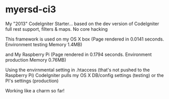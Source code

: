 myersd-ci3
==========

My "2013" CodeIgniter Starter... based on the dev version of CodeIgniter full rest support, filters &amp; maps. No core hacking

This framework is used on my OS X box (Page rendered in 0.0141 seconds. Environment testing Memory 1.4MB)

and My Raspberry Pi (Page rendered in 0.1794 seconds. Environment production Memory 0.76MB)

Using the envirnmental setting in .htaccess (that's not pushed to the Raspberry Pi) CodeIgniter pulls my OS X DB/config settings (testing) or the PI's settings (production)

Working like a charm so far!


